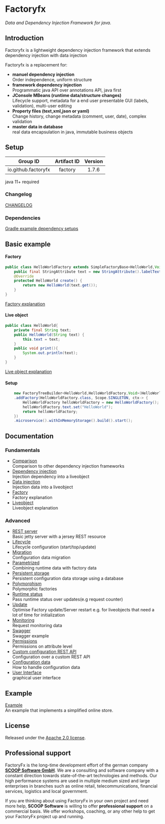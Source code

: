 # Factoryfx

*Data and Dependency Injection Framework for java.*

## Introduction

Factoryfx is a lightweight dependency injection framework that extends dependency injection with data injection

Factoryfx is a replacement for:
* **manuel dependency injection**<br>
Order independence, uniform structure
* **framework dependency injection**<br>
Programmatic java API over annotations API, java first
* **JConsole MBeans (runtime data/structure changes)**<br>
Lifecycle support, metadata for a end user presentable GUI (labels, validation), multi-user editing
* **Property files (text,xml,json or yaml)**<br>
Change history, change metadata (comment, user, date), complex validation
* **master data in database**<br>
real data encapsulation in java, immutable business objects

## Setup

| Group ID            | Artifact ID | Version |
| :-----------------: | :---------: | :-----: |
| io.github.factoryfx | factory  | 1.7.6  |

java 11+ required

### Changelog
[CHANGELOG](CHANGELOG.md)

### Dependencies
[Gradle example dependency setups](docu/src/main/java/de/factoryfx/docu/dependencysetup)

## Basic example
#### Factory
```java
public class HelloWorldFactory extends SimpleFactoryBase<HelloWorld,Void,HelloWorldFactory> {
    public final StringAttribute text = new StringAttribute().labelText("text");
    @Override
    protected HelloWorld create() {
        return new HelloWorld(text.get());
    }
}
```
[Factory explanation](docu/src/main/java/de/factoryfx/docu/factorylayer)
#### Live object
```java
public class HelloWorld{
    private final String text;
    public HelloWorld(String text) {
        this.text = text;
    }
    public void print(){
        System.out.println(text);
    }
}
```
[Live object explanation](docu/src/main/java/de/factoryfx/docu/liveobjects)
#### Setup
```java
    new FactoryTreeBuilder<HelloWorld,HelloWorldFactory,Void>(HelloWorldFactory.class)
    .addFactory(HelloWorldFactory.class, Scope.SINGLETON, ctx-> {
        HelloWorldFactory helloWorldFactory = new HelloWorldFactory();
        helloWorldFactory.text.set("HelloWorld");
        return helloWorldFactory;
    })
    .microservice().withInMemoryStorage().build().start();
```
## Documentation

### Fundamentals
* [Comparison](docu/src/main/java/de/factoryfx/docu/comparison)<br>Comparison to other dependency injection frameworks
* [Dependency injection](docu/src/main/java/de/factoryfx/docu/dependencyinjection)<br>Injection dependency into a liveobject
* [Data injection](docu/src/main/java/de/factoryfx/docu/datainjection)<br>Injection data into a liveobject
* [Factory](docu/src/main/java/de/factoryfx/docu/factorylayer)<br>Factory explanation
* [Liveobject](docu/src/main/java/de/factoryfx/docu/liveobjects)<br>Liveobject explanation

### Advanced
* [REST server](docu/src/main/java/de/factoryfx/docu/restserver)<br>Basic jetty server with a jersey REST resource
* [Lifecycle](docu/src/main/java/de/factoryfx/docu/lifecycle)<br>Lifecycle configuration (start/top/update)
* [Migration](docu/src/main/java/de/factoryfx/docu/migration)<br>Configuration data migration
* [Parametrized](docu/src/main/java/de/factoryfx/docu/parametrized)<br>Combining runtime data with factory data
* [Persistent storage](docu/src/main/java/de/factoryfx/docu/persistentstorage)<br>Persistent configuration data storage using a database
* [Polymorphism](docu/src/main/java/de/factoryfx/docu/polymorphism)<br>Polymorphic factories
* [Runtime status](docu/src/main/java/de/factoryfx/docu/runtimestatus)<br>Pass runtime status over updates(e.g request counter)
* [Update](docu/src/main/java/de/factoryfx/docu/update)<br>Optimise Factory update/Server restart e.g. for liveobjects that need a lot of time for initialization
* [Monitoring](docu/src/main/java/de/factoryfx/docu/monitoring)<br>Request monitoring data 
* [Swagger](docu/src/main/java/de/factoryfx/docu/swagger)<br>Swagger example 
* [Permissions](docu/src/main/java/de/factoryfx/docu/permission)<br>Permissions on attribute level
* [Custom configuration REST API](docu/src/main/java/de/factoryfx/docu/customconfig)<br>Configuration over a custom REST API
* [Configuration data](docu/src/main/java/de/factoryfx/docu/configurationdata)<br>How to handle configuration data
* [User Interface](docu/src/main/java/de/factoryfx/docu/gui)<br>graphical user interface

## Example

[Example](https://github.com/factoryfx/factoryfx/tree/master/example/src/main/java/de/factoryfx/example)<br>An example that implements a simplified online store.

## License

Released under the [Apache 2.0 license](http://www.apache.org/licenses/LICENSE-2.0.html).

## Professional support 

FactoryFx is the long-time development effort of the german company [**SCOOP Software GmbH**](https://www.scoop-software.de/en/). We are a consulting and software company with a constant direction towards state-of-the-art technologies and methods. Our high performance systems are used in multiple medium sized and large enterprises in branches such as online retail, telecommunications, financial services, logistics and local government.

If you are thinking about using FactoryFx in your own project and need more help, **SCOOP Software** is willing to offer **professional support** on a commercial basis. We offer workshops, coaching, or any other help to get your FactoryFx project up and running.